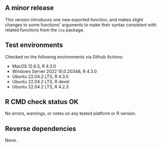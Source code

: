 ## A minor release 

This version introduces one new exported function, and makes
slight changes to some functions' arguments to make their syntax consistent with related
functions from the `cna` package.

## Test environments 

Checked on the following environments via Github Actions:

* MacOS 12.6.5, R 4.3.0 
* Windows Server 2022 10.0.20348, R 4.3.0 
* Ubuntu 22.04.2 LTS, R 4.3.0 
* Ubuntu 22.04.2 LTS, R devel
* Ubuntu 22.04.2 LTS, R 4.2.3

## R CMD check status OK

No errors, warnings, or notes on any tested platform or R version.

## Reverse dependencies

None.

